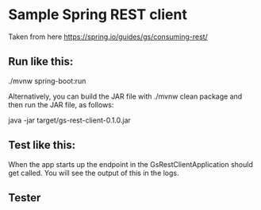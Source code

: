 # Sample Spring REST client
Taken from here https://spring.io/guides/gs/consuming-rest/

## Run like this:
./mvnw spring-boot:run

Alternatively, you can build the JAR file with ./mvnw clean package and then run the JAR file, as follows:

java -jar target/gs-rest-client-0.1.0.jar

## Test like this:
When the app starts up the endpoint in the GsRestClientApplication should get called. You will see the output of this in the logs.

## Tester